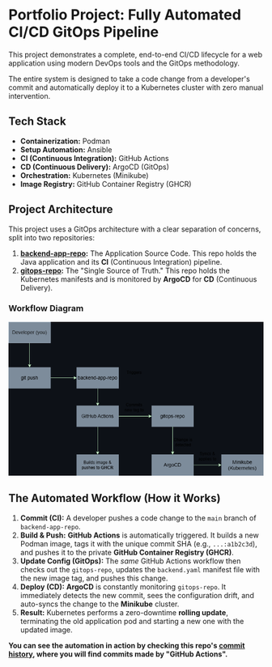 # Portfolio Project: Fully Automated CI/CD GitOps Pipeline

This project demonstrates a complete, end-to-end CI/CD lifecycle for a web application using modern DevOps tools and the GitOps methodology.

The entire system is designed to take a code change from a developer's commit and automatically deploy it to a Kubernetes cluster with zero manual intervention.

## Tech Stack
* **Containerization:** Podman
* **Setup Automation:** Ansible
* **CI (Continuous Integration):** GitHub Actions
* **CD (Continuous Delivery):** ArgoCD (GitOps)
* **Orchestration:** Kubernetes (Minikube)
* **Image Registry:** GitHub Container Registry (GHCR)

## Project Architecture

This project uses a GitOps architecture with a clear separation of concerns, split into two repositories:

1.  **[backend-app-repo](https://github.com/aditudor30/backend-app-repo):** The Application Source Code. This repo holds the Java application and its **CI** (Continuous Integration) pipeline.
2.  **[gitops-repo](https://github.com/aditudor30/gitops-repo):** The "Single Source of Truth." This repo holds the Kubernetes manifests and is monitored by **ArgoCD** for **CD** (Continuous Delivery).

### Workflow Diagram

![CI/CD Workflow Diagram](diagram.png)

## The Automated Workflow (How it Works)

1.  **Commit (CI):** A developer pushes a code change to the `main` branch of `backend-app-repo`.
2.  **Build & Push:** **GitHub Actions** is automatically triggered. It builds a new Podman image, tags it with the unique commit SHA (e.g., `...:a1b2c3d`), and pushes it to the private **GitHub Container Registry (GHCR)**.
3.  **Update Config (GitOps):** The *same* GitHub Actions workflow then checks out the `gitops-repo`, updates the `backend.yaml` manifest file with the new image tag, and pushes this change.
4.  **Deploy (CD):** **ArgoCD** is constantly monitoring `gitops-repo`. It immediately detects the new commit, sees the configuration drift, and auto-syncs the change to the **Minikube** cluster.
5.  **Result:** Kubernetes performs a zero-downtime **rolling update**, terminating the old application pod and starting a new one with the updated image.

**You can see the automation in action by checking this repo's [commit history](https://github.com/aditudor30/gitops-repo/commits/main), where you will find commits made by "GitHub Actions".**
